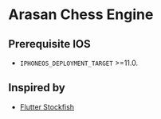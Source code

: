 # Arasan Chess Engine


## Prerequisite IOS

- `IPHONEOS_DEPLOYMENT_TARGET` >=11.0.


## Inspired by
 - [Flutter Stockfish](https://github.com/ArjanAswal/Stockfish)